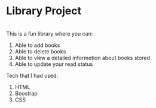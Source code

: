 # Library Project
<br />
This is a fun library where you can:


1. Able to add books
2. Able to delete books 
3. Able to view a detailed informetion about books stored
4. Able to update your read status

Tech that I had used:

1. HTML
2. Boostrap
3. CSS
